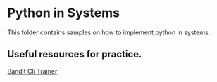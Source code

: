 # Python in Systems

This folder contains samples on how to implement python in systems. 

## Useful resources for practice. 
[Bandit Cli Trainer](https://overthewire.org/wargames/bandit/bandit0.html)
